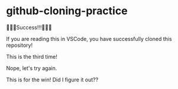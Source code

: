 # github-cloning-practice

🎉🎉🎉Success!!!🎉🎉🎉

If you are reading this in VSCode, you have successfully cloned this repository!

This is the third time!

Nope, let's try again.

This is for the win! Did I figure it out??
